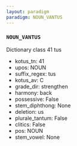 ```yaml
---
layout: paradigm
paradigm: NOUN_VANTUS
---
```

### ` NOUN_VANTUS `

Dictionary class 41 tus
* kotus_tn: 41
* upos: NOUN
* suffix_regex: tus
* kotus_av: C
* grade_dir: strengthen
* harmony: back
* possessive: False
* stem_diphthong: None
* deletion: us
* plurale_tantum: False
* clitics: False
* pos: NOUN
* stem_vowel: None
